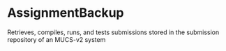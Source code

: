 # AssignmentBackup
Retrieves, compiles, runs, and tests submissions stored in the submission repository of an MUCS-v2 system
